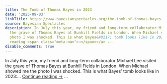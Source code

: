 ```yaml
---
title: The Tomb of Thomas Bayes in 2023
date: '2023-09-03'
linkTitle: https://www.bayesianspectacles.org/the-tomb-of-thomas-bayes-in-2023/
source: Bayesian Spectacles
description: In July this year, my friend and long-term collaborator Michael Lee visited
  the grave of Thomas Bayes at Bunhill Fields in London. When Michael showed me the
  photo I was shocked. This is what Bayes&#8217; tomb looks like in 2023:… <a href="https://www.bayesianspectacles.org/the-tomb-of-thomas-bayes-in-2023/">Continue
  reading <span class="meta-nav">→</span></a> ...
disable_comments: true
---
```

In July this year, my friend and long-term collaborator Michael Lee visited the grave of Thomas Bayes at Bunhill Fields in London. When Michael showed me the photo I was shocked. This is what Bayes&#8217; tomb looks like in 2023:… <a href="https://www.bayesianspectacles.org/the-tomb-of-thomas-bayes-in-2023/">Continue reading <span class="meta-nav">→</span></a> ...